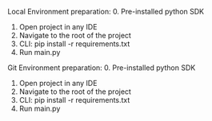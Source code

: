 Local
Environment preparation:
0. Pre-installed python SDK
1. Open project in any IDE
2. Navigate to the root of the project
3. CLI: pip install -r requirements.txt
4. Run main.py

Git
Environment preparation:
0. Pre-installed python SDK
1. Open project in any IDE
2. Navigate to the root of the project
3. CLI: pip install -r requirements.txt
4. Run main.py